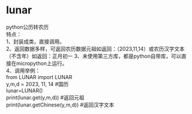 # lunar
python公历转农历  
特点：  
1、封装成类，直接调用。  
2、返回数据多样，可返回农历数据元祖如返回：（2023,11,14）或农历汉字文本（不含年）如返回：正月初一 
3、未使用第三方库，都是python自带库，可以直接在micropython上运行。  
4、调用举例：  
  from LUNAR import LUNAR  
  y,m,d = 2023, 11, 14 #国历  
  lunar=LUNAR()  
  print(lunar.get(y,m,d)) #返回元祖  
  print(lunar.getChinese(y,m,d)) #返回汉字文本  
